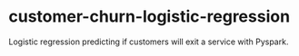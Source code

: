 # customer-churn-logistic-regression
 Logistic regression predicting if customers will exit a service with Pyspark.
